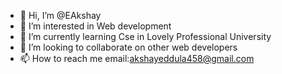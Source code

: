 - 👋 Hi, I’m @EAkshay
- 👀 I’m interested in Web development
- 🌱 I’m currently learning Cse in Lovely Professional University
- 💞️ I’m looking to collaborate on other web developers
- 📫 How to reach me email:akshayeddula458@gmail.com

<!---
EAkshay/EAkshay is a ✨ special ✨ repository because its `README.md` (this file) appears on your GitHub profile.
You can click the Preview link to take a look at your changes.
--->
